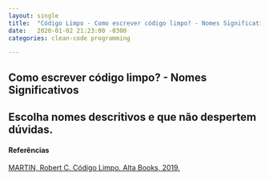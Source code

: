 ```yaml
---
layout: single
title:  "Código Limpo - Como escrever código limpo? - Nomes Significativos"
date:   2020-01-02 21:23:00 -0300
categories: clean-code programming

---
```




## Como escrever código limpo? - Nomes Significativos

## Escolha nomes descritivos e que não despertem dúvidas.





#### Referências

[MARTIN, Robert C. Código Limpo. Alta Books, 2019.](https://amzn.to/39ExBZl)

